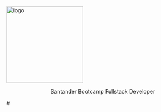  <img width="200px" src="https://hermes.digitalinnovation.one/tracks/800fd098-3eef-45e9-9544-544ae396076c.png" align="center" alt="logo" />
 <p align="center">Santander Bootcamp Fullstack Developer</p>
#
